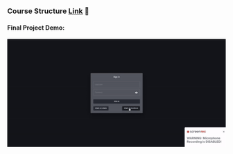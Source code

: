 ### Course Structure [Link](https://vojvodinaictcluster.org/sr/javajuniorprogram/) :rocket:
#### Final Project Demo:
![Alt text](https://github.com/RastkoD/Fullstack_Bootcamp/blob/main/classmate_demo.gif?raw=true "Optional Title")
